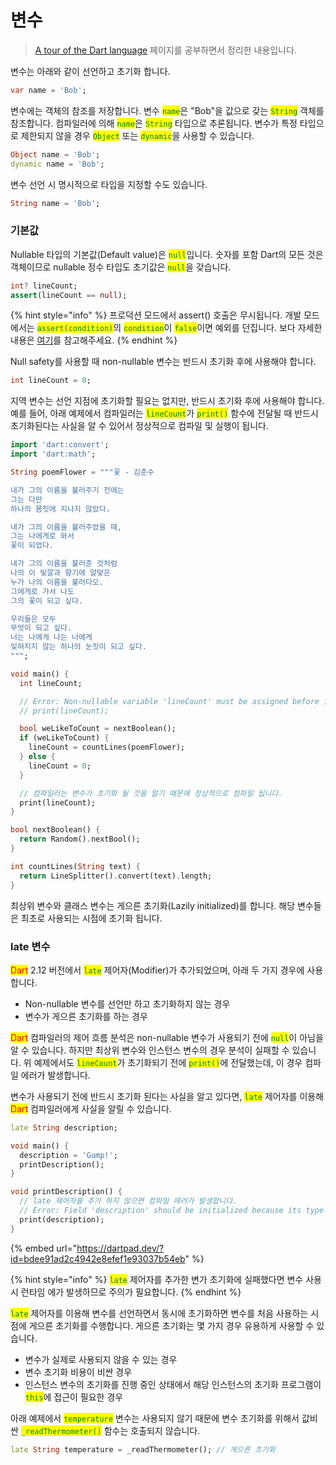 # 변수

> [A tour of the Dart language](https://dart.dev/guides/language/language-tour) 페이지를 공부하면서 정리한 내용입니다.

변수는 아래와 같이 선언하고 초기화 합니다.

```dart
var name = 'Bob';
```

변수에는 객체의 참조를 저장합니다. 변수 <mark style="color:green;">`name`</mark>은 "Bob"을 값으로 갖는 <mark style="color:green;">`String`</mark> 객체를 참조합니다. 컴파일러에 의해 <mark style="color:green;">`name`</mark>은 <mark style="color:green;">`String`</mark> 타입으로 추론됩니다. 변수가 특정 타입으로 제한되지 않을 경우 <mark style="color:green;">`Object`</mark> 또는 <mark style="color:green;">`dynamic`</mark>을 사용할 수 있습니다.

```dart
Object name = 'Bob';
dynamic name = 'Bob';
```

변수 선언 시 명시적으로 타입을 지정할 수도 있습니다.

```dart
String name = 'Bob';
```

### 기본값

Nullable 타입의 기본값(Default value)은 <mark style="color:green;">`null`</mark>입니다. 숫자를 포함 Dart의 모든 것은 객체이므로 nullable 정수 타입도 초기값은 <mark style="color:green;">`null`</mark>을 갖습니다.

```dart
int? lineCount;
assert(lineCount == null);
```

{% hint style="info" %}
프로덕션 모드에서 assert() 호출은 무시됩니다. 개발 모드에서는 <mark style="color:green;">`assert(condition)`</mark>의 <mark style="color:green;">`condition`</mark>이 <mark style="color:green;">`false`</mark>이면 예외를 던집니다. 보다 자세한 내용은 [여기](https://dart.dev/guides/language/language-tour#assert)를 참고해주세요.
{% endhint %}

Null safety를 사용할 때 non-nullable 변수는 반드시 초기화 후에 사용해야 합니다.

```dart
int lineCount = 0;
```

지역 변수는 선언 지점에 초기화할 필요는 없지만, 반드시 초기화 후에 사용해야 합니다. 예를 들어, 아래 예제에서 컴파일러는 <mark style="color:green;">`lineCount`</mark>가 <mark style="color:green;">`print()`</mark> 함수에 전달될 때 반드시 초기화된다는 사실을 알 수 있어서 정상적으로 컴파일 및 실행이 됩니다.

```dart
import 'dart:convert';
import 'dart:math';

String poemFlower = """꽃 - 김춘수

내가 그의 이름을 불러주기 전에는
그는 다만
하나의 몸짓에 지나지 않았다.

내가 그의 이름을 불러주었을 때,
그는 나에게로 와서
꽃이 되었다.

내가 그의 이름을 불러준 것처럼
나의 이 빛깔과 향기에 알맞은
누가 나의 이름을 불러다오.
그에게로 가서 나도
그의 꽃이 되고 싶다.

우리들은 모두
무엇이 되고 싶다.
너는 나에게 나는 너에게
잊혀지지 않는 하나의 눈짓이 되고 싶다.
""";

void main() {
  int lineCount;

  // Error: Non-nullable variable 'lineCount' must be assigned before it can be used.
  // print(lineCount);

  bool weLikeToCount = nextBoolean();
  if (weLikeToCount) {
    lineCount = countLines(poemFlower);
  } else {
    lineCount = 0;
  }

  // 컴파일러는 변수가 초기화 될 것을 알기 때문에 정상적으로 컴파일 됩니다.
  print(lineCount);
}

bool nextBoolean() {
  return Random().nextBool();
}

int countLines(String text) {
  return LineSplitter().convert(text).length;
}

```

최상위 변수와 클래스 변수는 게으른 초기화(Lazily initialized)를 합니다. 해당 변수들은 최초로 사용되는 시점에 초기화 됩니다.

### late 변수

<mark style="color:red;">Dart</mark> 2.12 버전에서 <mark style="color:green;">`late`</mark> 제어자(Modifier)가 추가되었으며, 아래 두 가지 경우에 사용합니다.

* Non-nullable 변수를 선언만 하고 초기화하지 않는 경우
* 변수가 게으른 초기화를 하는 경우

<mark style="color:red;">Dart</mark> 컴파일러의 제어 흐름 분석은 non-nullable 변수가 사용되기 전에 <mark style="color:green;">`null`</mark>이 아님을 알 수 있습니다. 하지만 최상위 변수와 인스턴스 변수의 경우 분석이 실패할 수 있습니다. 위 예제에서도 <mark style="color:green;">`lineCount`</mark>가 초기화되기 전에 <mark style="color:green;">`print()`</mark>에 전달했는데, 이 경우 컴파일 에러가 발생합니다.

변수가 사용되기 전에 반드시 초기화 된다는 사실을 알고 있다면, <mark style="color:green;">`late`</mark> 제어자를 이용해 <mark style="color:red;">Dart</mark> 컴파일러에게 사실을 알릴 수 있습니다.

```dart
late String description;

void main() {
  description = 'Gump!';
  printDescription();
}

void printDescription() {
  // late 제어자를 추가 하지 않으면 컴파일 에러가 발생합니다.
  // Error: Field 'description' should be initialized because its type 'String' doesn't allow null.
  print(description);
}
```

{% embed url="https://dartpad.dev/?id=bdee91ad2c4942e8efef1e93037b54eb" %}

{% hint style="info" %}
<mark style="color:green;">`late`</mark> 제어자를 추가한 변가 초기화에 실패했다면 변수 사용 시 런타임 에가 발생하므로 주의가 필요합니다.
{% endhint %}

<mark style="color:green;">`late`</mark> 제어자를 이용해 변수를 선언하면서 동시에 초기화하면 변수를 처음 사용하는 시점에 게으른 초기화를 수행합니다. 게으른 초기화는 몇 가지 경우 유용하게 사용할 수 있습니다.

* 변수가 실제로 사용되지 않을 수 있는 경우
* 변수 초기화 비용이 비싼 경우
* 인스턴스 변수의 초기화를 진행 중인 상태에서 해당 인스턴스의 초기화 프로그램이 <mark style="color:green;">`this`</mark>에 접근이 필요한 경우

아래 예제에서 <mark style="color:green;">`temperature`</mark> 변수는 사용되지 않기 때문에 변수 초기화를 위해서 값비싼 <mark style="color:green;">`_readThermometer()`</mark> 함수는 호출되지 않습니다.

```dart
late String temperature = _readThermometer(); // 게으른 초기화
```
